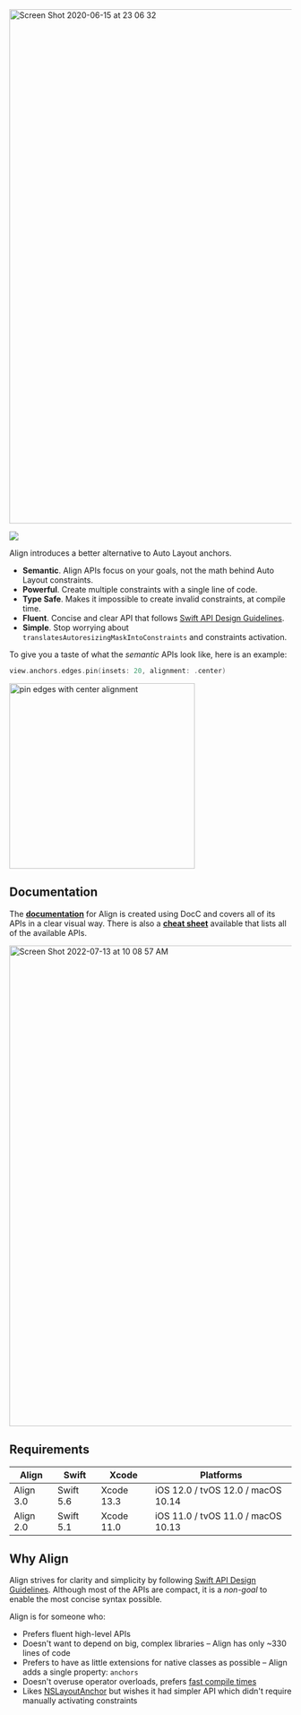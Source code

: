 <img width="918" alt="Screen Shot 2020-06-15 at 23 06 32" src="https://user-images.githubusercontent.com/1567433/84727379-e01bed00-af5c-11ea-834d-149a991c166a.png">

<p align="left">
<img src="https://img.shields.io/badge/platforms-iOS%2C%20tvOS%2C%20macOS-lightgrey.svg?colorA=28a745">
</p>

Align introduces a better alternative to Auto Layout anchors.

- **Semantic**. Align APIs focus on your goals, not the math behind Auto Layout constraints.  
- **Powerful**. Create multiple constraints with a single line of code.  
- **Type Safe**. Makes it impossible to create invalid constraints, at compile time.  
- **Fluent**. Concise and clear API that follows [Swift API Design Guidelines](https://swift.org/documentation/api-design-guidelines/).  
- **Simple**. Stop worrying about `translatesAutoresizingMaskIntoConstraints` and constraints activation.  

To give you a taste of what the *semantic* APIs look like, here is an example:

```swift
view.anchors.edges.pin(insets: 20, alignment: .center)
```

<img src="https://user-images.githubusercontent.com/1567433/84931836-5cb7e400-b0a1-11ea-8342-ce76b151fcad.png" alt="pin edges with center alignment" width="331px"/>

## Documentation

The [**documentation**](https://kean-docs.github.io/align/documentation/align/) for Align is created using DocC and covers all of its APIs in a clear visual way. There is also a [**cheat sheet**](https://github.com/kean/Align/blob/master/Sources/Align.docc/Resources/align-cheat-sheet.pdf) available that lists all of the available APIs.

<a href="https://kean-docs.github.io/align/documentation/align/">
<img alt="Screen Shot 2022-07-13 at 10 08 57 AM" src="https://user-images.githubusercontent.com/1567433/178755429-9420d25e-dad1-4e61-9a22-04139c5746e6.png"  width="858px">
</a>

## Requirements

| Align          | Swift       | Xcode             | Platforms                          |
|----------------|-------------|-------------------|------------------------------------|
| Align 3.0      | Swift 5.6   | Xcode 13.3        | iOS 12.0 / tvOS 12.0 / macOS 10.14 |
| Align 2.0      | Swift 5.1   | Xcode 11.0        | iOS 11.0 / tvOS 11.0 / macOS 10.13 | 

## Why Align

Align strives for clarity and simplicity by following [Swift API Design Guidelines](https://swift.org/documentation/api-design-guidelines/). Although most of the APIs are compact, it is a *non-goal* to enable the most concise syntax possible.

Align is for someone who:

- Prefers fluent high-level APIs
- Doesn't want to depend on big, complex libraries – Align has only ~330 lines of code
- Prefers to have as little extensions for native classes as possible – Align adds a single property: `anchors` 
- Doesn't overuse operator overloads, prefers [fast compile times](https://github.com/robb/Cartography/issues/215)
- Likes [NSLayoutAnchor](https://developer.apple.com/library/ios/documentation/AppKit/Reference/NSLayoutAnchor_ClassReference/index.html) but wishes it had simpler API which didn't require manually activating constraints
